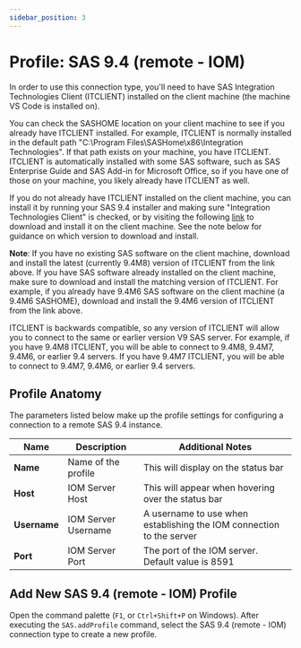 ```yaml
---
sidebar_position: 3
---
```


# Profile: SAS 9.4 (remote - IOM)

In order to use this connection type, you'll need to have SAS Integration Technologies Client (ITCLIENT) installed on the client machine (the machine VS Code is installed on).

You can check the SASHOME location on your client machine to see if you already have ITCLIENT installed. For example, ITCLIENT is normally installed in the default path "C:\Program Files\SASHome\x86\Integration Technologies". If that path exists on your machine, you have ITCLIENT. ITCLIENT is automatically installed with some SAS software, such as SAS Enterprise Guide and SAS Add-in for Microsoft Office, so if you have one of those on your machine, you likely already have ITCLIENT as well.

If you do not already have ITCLIENT installed on the client machine, you can install it by running your SAS 9.4 installer and making sure "Integration Technologies Client" is checked, or by visiting the following [link](https://support.sas.com/downloads/browse.htm?fil=&cat=56) to download and install it on the client machine. See the note below for guidance on which version to download and install.

**Note**: If you have no existing SAS software on the client machine, download and install the latest (currently 9.4M8) version of ITCLIENT from the link above. If you have SAS software already installed on the client machine, make sure to download and install the matching version of ITCLIENT. For example, if you already have 9.4M6 SAS software on the client machine (a 9.4M6 SASHOME), download and install the 9.4M6 version of ITCLIENT from the link above.

ITCLIENT is backwards compatible, so any version of ITCLIENT will allow you to connect to the same or earlier version V9 SAS server. For example, if you have 9.4M8 ITCLIENT, you will be able to connect to 9.4M8, 9.4M7, 9.4M6, or earlier 9.4 servers. If you have 9.4M7 ITCLIENT, you will be able to connect to 9.4M7, 9.4M6, or earlier 9.4 servers.

## Profile Anatomy

The parameters listed below make up the profile settings for configuring a connection to a remote SAS 9.4 instance.

| Name         | Description         | Additional Notes                                                     |
| ------------ | ------------------- | -------------------------------------------------------------------- |
| **Name**     | Name of the profile | This will display on the status bar                                  |
| **Host**     | IOM Server Host     | This will appear when hovering over the status bar                   |
| **Username** | IOM Server Username | A username to use when establishing the IOM connection to the server |
| **Port**     | IOM Server Port     | The port of the IOM server. Default value is 8591                    |

## Add New SAS 9.4 (remote - IOM) Profile

Open the command palette (`F1`, or `Ctrl+Shift+P` on Windows). After executing the `SAS.addProfile` command, select the SAS 9.4 (remote - IOM) connection type to create a new profile.
